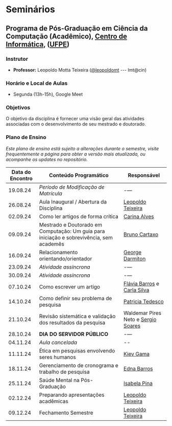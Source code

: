 # Seminários

## Programa de Pós-Graduação em Ciência da Computação (Acadêmico), [Centro de Informática](http://www.cin.ufpe.br), ([UFPE](http://www.ufpe.br))

### Instrutor

* **Professor:** Leopoldo Motta Teixeira ([@leopoldomt](https://github.com/leopoldomt) --- lmt@cin)

### Horário e Local de Aulas

* Segunda (13h-15h), Google Meet

### Objetivos

O objetivo da disciplina é fornecer uma visão geral das atividades associadas com o desenvolvimento de seu mestrado e doutorado. 

### Plano de Ensino

*Este plano de ensino está sujeito a alterações durante o semestre, visite frequentemente a página para obter a versão mais atualizada, ou acompanhe os updates no repositório.*

| Data do Encontro | Conteúdo Programático | Responsável           | 
|------------------|-----------------------|-----------------------|
| 19.08.24 |    _Período de Modificação de Matrícula_                |   -—                 |
| 26.08.24 |    Aula Inaugural / Abertura da Disciplina |   [Leopoldo Teixeira](https://leopoldomt.github.io/)   |
| 02.09.24 |    Como ler artigos de forma crítica       |   [Carina Alves](http://lattes.cnpq.br/7752481318432762)        |
| 09.09.24 |    Mestrado e Doutorado em Computação: Um guia para iniciação e sobrevivência, sem academês    |   [Bruno Cartaxo](https://brunocartaxo.com) |
| 16.09.24 |    Relacionamento orientando/orientador    |   [George Darmiton](https://darmiton.com/)     |
| 23.09.24 |    _Atividade assíncrona_                             |   -—                 |
| 30.09.24 |    _Atividade assíncrona_                             |   -—                 |
| 07.10.24 |    Como escrever um artigo                 |   [Flávia Barros](http://lattes.cnpq.br/5390541720896559) e [Carla Silva](https://sites.google.com/site/carlotcha/shortbio?authuser=0) |
| 14.10.24 |    Como definir seu problema de pesquisa   |	[Patricia Tedesco](http://lattes.cnpq.br/7465148175791735)    |
| 21.10.24 |    Revisão sistemática e validação dos resultados da pesquisa	| Waldemar Pires Neto e [Sergio Soares](https://www.cin.ufpe.br/~scbs/) |
| 28.10.24 |    **DIA DO SERVIDOR PÚBLICO**             |   -—                 |
| 04.11.24 |    _Aula cancelada_	    |   --   |
| 11.11.24 |    Ética em pesquisas envolvendo seres humanos | [Kiev Gama](https://www.cin.ufpe.br/~kiev/) |
| 18.11.24 |    Gerenciamento de cronograma e trabalho de pesquisa | [Edna Barros](http://lattes.cnpq.br/6291354144339437) |
| 25.11.24 |    Saúde Mental na Pós-Graduação           |   [Isabela Pina](http://lattes.cnpq.br/4130321238565542)                 |
| 02.12.24 |    Preparando apresentações acadêmicas	    |   [Leopoldo Teixeira](https://leopoldomt.github.io/)   |
| 09.12.24 |    Fechamento Semestre                     |   [Leopoldo Teixeira](https://leopoldomt.github.io/)   |
